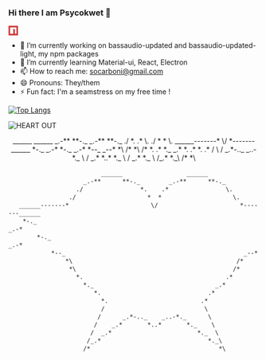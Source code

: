 ### Hi there I am Psycokwet 👋

<a href="https://www.npmjs.com/~scarboni">
  <img align="left" alt="Sophie Carboni | NPM" width="20px" src="https://raw.githubusercontent.com/Psycokwet/Psycokwet/main/npm-icon.svg" />
</a>
<br/>

- 🔭 I’m currently working on bassaudio-updated and bassaudio-updated-light, my npm packages
- 🌱 I’m currently learning Material-ui, React, Electron
- 📫 How to reach me: socarboni@gmail.com
- 😄 Pronouns: They/them
- ⚡ Fun fact: I'm a seamstress on my free time !

[![Top Langs](https://github-readme-stats.vercel.app/api/top-langs/?username=Psycokwet&theme=dark&show_icons=true&hide=Makefile&layout=compact)](https://github.com/anuraghazra/github-readme-stats)

![HEART OUT](https://github-readme-stats.vercel.app/api?username=Psycokwet&theme=dark&count_private=true&show_icons=true)

<div align="center">
                          ______                  ______                          
                     _.-**      **-._        _.-**      **-._                      
                   ./                *.    .*                \.                  
                 ./                    *  *                    \.                
   ______-------*                       \/                       *-------______      
    *-._                                                                  _.-*  
        *-._                                                          _.-*      
            *--_                                                  _--*           
                *\                                              /*               
                 *\                                            /*                 
                   *.                                        .*                  
                     *._                                  _.*                    
                        *.                              .*                      
                          *.                          .*                        
                          /                            \                        
                         /      _.*-.._    _..-*._      \                       
                        /    _.*       *..*       *._    \                      
                       /  _.*                        *._  \                     
                      /_.*                              *._\                    
                     /*                                    *\    
</div>

```                                                   
                          ______                  ______                          
                     _.-**      **-._        _.-**      **-._                      
                   ./                *.    .*                \.                  
                 ./                    *  *                    \.                
   ______-------*                       \/                       *-------______      
    *-._                                                                  _.-*  
        *-._                                                          _.-*      
            *--_                                                  _--*           
                *\                                              /*               
                 *\                                            /*                 
                   *.                                        .*                  
                     *._                                  _.*                    
                        *.                              .*                      
                          *.                          .*                        
                          /                            \                        
                         /      _.*-.._    _..-*._      \                       
                        /    _.*       *..*       *._    \                      
                       /  _.*                        *._  \                     
                      /_.*                              *._\                    
                     /*                                    *\                    
                      
 ```
<!--### Hi there 👋
**Psycokwet/Psycokwet** is a ✨ _special_ ✨ repository because its `README.md` (this file) appears on your GitHub profile.

Here are some ideas to get you started:

- 🔭 I’m currently working on ...
- 🌱 I’m currently learning ...
- 👯 I’m looking to collaborate on ...
- 🤔 I’m looking for help with ...
- 💬 Ask me about ...
- 📫 How to reach me: ...
- 😄 Pronouns: ...
- ⚡ Fun fact: ...

<a href="https://github.com/anuraghazra/github-readme-stats">
  <img align="center" src="https://github-readme-stats.vercel.app/api/top-langs/?username=Psycokwet&hide=Makefile,shell" />
</a>
<a href="https://github.com/anuraghazra/convoychat">
  <img align="center" src="https://github-readme-stats.vercel.app/api?username=Psycokwet&count_private=true&show_icons=true" />
</a>

-->
